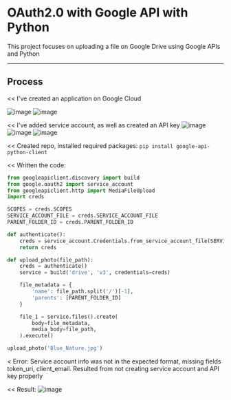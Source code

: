 # OAuth2.0 with Google API with Python
This project focuses on uploading a file on Google Drive using Google APIs and Python

-----------------------------------------------------------------------------------------
## Process
<< I've created an application on Google Cloud

![image](https://github.com/user-attachments/assets/35394cd7-a3c9-4efb-9c71-a72c3c7a60d7)
![image](https://github.com/user-attachments/assets/ada0112a-ab37-47ce-adeb-755e369f19f7)

<< I've added service account, as well as created an API key
![image](https://github.com/user-attachments/assets/a7e1dad9-2a3f-4da3-9c09-02dcac32094a)
![image](https://github.com/user-attachments/assets/dd3773b4-245e-4496-b5d1-9b650ad0cc7f)
![image](https://github.com/user-attachments/assets/62fbafe8-b47f-4688-a5d7-6918249bf095)


<< Created repo, installed required packages:
`pip install google-api-python-client`

<< Written the code:
```python
from googleapiclient.discovery import build
from google.oauth2 import service_account
from googleapiclient.http import MediaFileUpload
import creds

SCOPES = creds.SCOPES
SERVICE_ACCOUNT_FILE = creds.SERVICE_ACCOUNT_FILE
PARENT_FOLDER_ID = creds.PARENT_FOLDER_ID

def authenticate():
    creds = service_account.Credentials.from_service_account_file(SERVICE_ACCOUNT_FILE, scopes=SCOPES)
    return creds

def upload_photo(file_path):
    creds = authenticate()
    service = build('drive', 'v3', credentials=creds)

    file_metadata = {
        'name': file_path.split('/')[-1],
        'parents': [PARENT_FOLDER_ID]
    }

    file_1 = service.files().create(
        body=file_metadata,
        media_body=file_path,
    ).execute()

upload_photo('Blue_Nature.jpg')
```

< Error: Service account info was not in the expected format, missing fields token_uri, client_email. 
Resulted from not creating service account and API key properly

<< Result:
![image](https://github.com/user-attachments/assets/672d9210-91c4-468b-98f0-2b683d1538f1)



